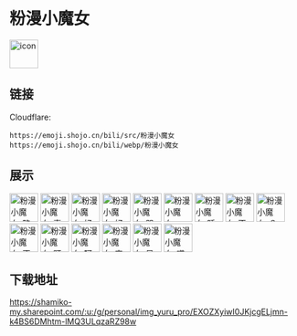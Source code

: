 # 粉漫小魔女
<img src="https://emoji.shojo.cn/bili/src/粉漫小魔女/icon.png" width="50" height="50" alt="icon">

## 链接
Cloudflare:
```
https://emoji.shojo.cn/bili/src/粉漫小魔女
https://emoji.shojo.cn/bili/webp/粉漫小魔女
```
## 展示
<img src="https://emoji.shojo.cn/bili/src/粉漫小魔女/粉漫小魔女-略略略.png" width="50" height="50" alt="粉漫小魔女-略略略">
<img src="https://emoji.shojo.cn/bili/src/粉漫小魔女/粉漫小魔女-喜欢.png" width="50" height="50" alt="粉漫小魔女-喜欢">
<img src="https://emoji.shojo.cn/bili/src/粉漫小魔女/粉漫小魔女-好吃.png" width="50" height="50" alt="粉漫小魔女-好吃">
<img src="https://emoji.shojo.cn/bili/src/粉漫小魔女/粉漫小魔女-好耶.png" width="50" height="50" alt="粉漫小魔女-好耶">
<img src="https://emoji.shojo.cn/bili/src/粉漫小魔女/粉漫小魔女-哭哭.png" width="50" height="50" alt="粉漫小魔女-哭哭">
<img src="https://emoji.shojo.cn/bili/src/粉漫小魔女/粉漫小魔女-prpr.png" width="50" height="50" alt="粉漫小魔女-prpr">
<img src="https://emoji.shojo.cn/bili/src/粉漫小魔女/粉漫小魔女-睡了.png" width="50" height="50" alt="粉漫小魔女-睡了">
<img src="https://emoji.shojo.cn/bili/src/粉漫小魔女/粉漫小魔女-不开心.png" width="50" height="50" alt="粉漫小魔女-不开心">
<img src="https://emoji.shojo.cn/bili/src/粉漫小魔女/粉漫小魔女-？.png" width="50" height="50" alt="粉漫小魔女-？">
<img src="https://emoji.shojo.cn/bili/src/粉漫小魔女/粉漫小魔女-不要嘛.png" width="50" height="50" alt="粉漫小魔女-不要嘛">
<img src="https://emoji.shojo.cn/bili/src/粉漫小魔女/粉漫小魔女-盯.png" width="50" height="50" alt="粉漫小魔女-盯">
<img src="https://emoji.shojo.cn/bili/src/粉漫小魔女/粉漫小魔女-呵.png" width="50" height="50" alt="粉漫小魔女-呵">
<img src="https://emoji.shojo.cn/bili/src/粉漫小魔女/粉漫小魔女-害羞.png" width="50" height="50" alt="粉漫小魔女-害羞">
<img src="https://emoji.shojo.cn/bili/src/粉漫小魔女/粉漫小魔女-呆.png" width="50" height="50" alt="粉漫小魔女-呆">
<img src="https://emoji.shojo.cn/bili/src/粉漫小魔女/粉漫小魔女-喵.png" width="50" height="50" alt="粉漫小魔女-喵">

## 下载地址

https://shamiko-my.sharepoint.com/:u:/g/personal/img_yuru_pro/EXOZXyiwI0JKjcgELjmn-k4BS6DMhtm-lMQ3ULqzaRZ98w